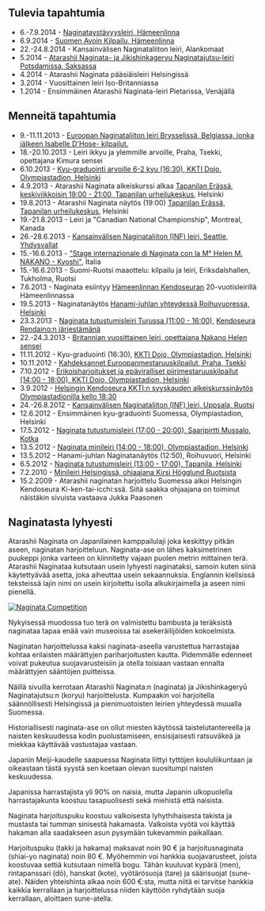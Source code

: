 
## Tulevia tapahtumia

-   6.-7.9.2014 - [Naginataystävyysleiri,
    Hämeenlinna](https://www.facebook.com/events/501891759879564/ "Finnish Naginata Friendship Seminar 2014")
-   6.9.2014 - [Suomen Avoin Kilpailu,
    Hämeenlinna](https://www.facebook.com/events/147521468779208/ "Naginata Finnish Open 2014")
-   22.-24.8.2014 - Kansainvälisen Naginataliiton leiri, Alankomaat
-   5.2014 - [Atarashii Naginata- ja Jikishinkageryu Naginatajutsu-leiri Potsdamissa,
    Saksassa](http://www.genkido.de/naginata.html "Bishamonten Naginata Kyôshitsu")
-   4.2014 - Atarashii Naginata pääsiäisleiri Helsingissä
-   3.2014 - Vuosittainen leiri Iso-Britanniassa
-   1.2014 - Ensimmäinen Atarashii Naginata-leiri Pietarissa, Venäjällä

## Menneitä tapahtumia

-   9.-11.11.2013 - [Euroopan Naginataliiton leiri Brysselissä,
    Belgiassa, jonka jälkeen Isabelle D'Hose-
    kilpailut.](https://www.facebook.com/events/541531802573585/ "Stage ENF + la coupe Isabelle D'Hose le 11 novembre")
-   18.-20.10.2013 - Leiri ikkyu ja ylemmille arvoille, Praha, Tsekki, opettajana Kimura sensei
-   6.10.2013 - [Kyu-graduointi arvoille 6-2 kyu (16:30), KKTI Dojo,
    Olympiastadion,
    Helsinki](https://www.facebook.com/events/157924271076783/ "Kyu-graduointi arvoille 6-2 kyu")
-   4.9.2013 - Atarashii Naginata alkeiskurssi alkaa [Tapanilan Erässä,
    keskiviikkoisin 19:00 - 21:00, Tapanilan
    urheilukeskus](http://www.tapanila-kendo.org/ "Tapanilan Erä - Kendojaos"),
    Helsinki
-   19.8.2013 - Atarashii Naginata näytös (19:00) [Tapanilan Erässä,
    Tapanilan
    urheilukeskus](http://www.tapanila-kendo.org/ "Tapanilan Erä - Kendojaos"),
    Helsinki
-   19.-21.8.2013 - Leiri ja "Canadian National Championship", Montreal,
    Kanada
-   26.-28.6.2013 - [Kansainvälisen Naginataliiton (INF) leiri, Seattle,
    Yhdysvallat](http://international-naginata.org/drupal/node/14 "2013 INF Seminar Information")
-   15.-16.6.2013 - ["Stage internazionale di Naginata con la M° Helen
    M. NAKANO -
    Kyoshi"](http://www.kendo.it/calendario/calendario.cfm "Elenco Eventi CIK e di altre federazioni europee"),
    Italia
-   15.-16.6.2013 - Suomi-Ruotsi maaottelu: kilpailu ja leiri,
    Eriksdalshallen, Tukholma, Ruotsi
-   7.6.2013 - Naginata esiintyy [Hämeenlinnan
    Kendoseuran](http://www.jookenkai.net/ "Hämeenlinna - Joo Ken Kai")
    20-vuotisleirillä Hämeenlinnassa
-   19.5.2013 - Naginatanäytös [Hanami-juhlan yhteydessä Roihuvuoressa,
    Helsinki](http://www.roihuvuori.fi/hanami/ "Seuraava hanami-juhla Roihuvuoren kirsikkapuistossa toukukuussa 2013")
-   23.3.2013 - [Naginata tutustumisleiri Turussa (11:00 -
    16:00)](https://www.facebook.com/events/136689943169944/ "Atarashii naginata leiri"),
    [Kendoseura Rendaino:n
    järjestämänä](http://www.rendaino.fi/ "Turun kendoseura rendaino ry")
-   22.-24.3.2013 - [Britannian vuosittainen leiri, opettajana Nakano
    Helen
    sensei](http://www.naginata.org.uk/2013-annual-british-naginata-seminar-details/ "2013 Annual British Naginata Seminar Details")
-   11.11.2012 - Kyu-graduointi (16:30), [KKTI Dojo, Olympiastadion,
    Helsinki](http://www.kendohelsinki.org/?sivu=kartta "Kartta Olympiastadionille")
-   10.11.2012 - [Kahdeksannet Euroopanmestaruuskilpailut, Praha,
    Tsekki](http://www.enc2012.cz/ "Naginatan Euroopanmestaruuskilpailut 2012")
-   7.10.2012 - [Erikoisharjoitukset ja epäviralliset
    piirimestaruuskilpailut (14:00 - 18:00), KKTI Dojo, Olympiastadion,
    Helsinki](https://www.facebook.com/events/530673156947346/ "Naginata Helsinki special training")
-   3.9.2012 - [Helsingin Kendoseura KKTI:n syyskauden
    alkeiskurssinäytös Olympiastadionilla kello
    18:30](https://www.facebook.com/events/187144878084491/ "KKTI Alkeiskurssinäytös")
-   24.-26.8.2012 - [Kansainvälisen Naginataliiton (INF) leiri, Uppsala,
    Ruotsi](https://www.facebook.com/events/124522334303072/ "INF Seminar Uppsala, Sweden")
-   12.6.2012 - Ensimmäinen kyu-graduointi Suomessa, Olympiastadion,
    Helsinki
-   17.5.2012 - [Naginata tutustumisleiri (17:00 - 20:00), Saaripirtti
    Mussalo,
    Kotka](https://www.facebook.com/events/180686655386832/ "Naginata Tutustumisleiri - Kotka")
-   13.5.2012 - [Naginata minileiri (14:00 - 18:00), Olympiastadion,
    Helsinki](https://www.facebook.com/events/385015054876105/ "Naginata Minileiri - Helsinki")
-   13.5.2012 - Hanami-juhlan Naginatanäytös (12:50), Roihuvuori,
    Helsinki
-   6.5.2012 - [Naginata tutustumisleiri (13:00 - 17:00), Tapanila,
    Helsinki](https://www.facebook.com/events/296023357146874/ "Naginata Tutustumisleiri - Tapanila")
-   7.2.2010 - [Minileiri Helsingissä, ohjaajana Kirsi Högglund
    Ruotsista](http://www.flickr.com/photos/paazio/sets/72157623374097714/ "Naginata - Helsinki (FI) - 2010/02/07")
-   15.2.2009 - Atarashii naginatan harjoittelu Suomessa alkoi Helsingin
    Kendoseura Ki-ken-tai-icchi:ssä. Siitä saakka ohjaajana on toiminut
    näistäkin sivuista vastaava Jukka Paasonen

## Naginatasta lyhyesti

Atarashii Naginata on Japanilainen kamppailulaji joka keskittyy pitkän
aseen, naginatan harjoitteluun. Naginata-ase on lähes kaksimetrinen
puukeppi jonka varteen on kiinnitetty vajaan puolen metrin mittainen
terä. Atarashii Naginataa kutsutaan usein lyhyesti naginataksi, samoin
kuten siinä käytettyävää asetta, joka aiheuttaa usein sekaannuksia.
Englannin kielisissä teksteissä lajin nimi on usein kirjoitettu isolla
alkukirjaimella ja aseen nimi pienellä.

[![Naginata
Competition](http://farm7.staticflickr.com/6059/6283180930_4405e8e6f1_m.jpg)
](http://flickr.com/photos/96248369@N00/6283180930 "Naginata Competition / ethics_gradient")

Nykyisessä muodossa tuo terä on valmistettu bambusta ja teräksistä
naginataa tapaa enää vain museoissa tai asekeräilijöiden kokoelmista.

Naginatan harjoittelussa kaksi naginata-aseella varustettua harrastajaa
kohtaa erilaisten määrättyjen pariharjoitusten kautta. Pidemmälle
edenneet voivat pukeutua suojavarusteisiin ja otella toisiaan vastaan
ennalta määrättyjen sääntöjen puitteissa.

Näillä sivuilla kerrotaan Atarashii Naginata:n (naginata) ja
Jikishinkageryū Naginatajutsu:n (koryu) harjoittelusta. Kumpaakin voi
harjoitella säännöllisesti Helsingissä ja pienimuotoisten leirien
yhteydessä muualla Suomessa.

Historiallisesti naginata-ase on ollut miesten käytössä
taistelutantereella ja naisten keskuudessa kodin puolustamiseen,
ensisijaisesti ratsuväkeä ja miekkaa käyttävää vastustajaa vastaan.

Japanin Meiji-kaudelle saapuessa Naginata liittyi tyttöjen
koululiikuntaan ja oikeastaan tästä syystä sen koetaan olevan suositumpi
naisten keskuudessa.

Japanissa harrastajista yli 90% on naisia, mutta Japanin ulkopuolella
harrastajakunta koostuu tasapuolisesti sekä miehistä että naisista.

Naginata harjoituspuku koostuu valkoisesta lyhythihaisesta takista ja
mustasta tai tumman sinisestä hakamasta. Valkoista vyötä voi käyttää 
hakaman alla saadakseen asun pysymään tukevammin paikallaan.

Harjoituspuku (takki ja hakama) maksavat noin 90 € ja harjoitusnaginata
(shiai-yo naginata) noin 80 €. Myöhemmin voi hankkia suojavarusteet,
joista koostuvaa settiä kutsutaan nimellä bogu. Tähän kuuluvat kypärä
(men), rintapanssari (dō), hanskat (kote), vyötärösuoja (tare) ja
säärisuojat (sune-ate). Näiden yhteishinta alkaa noin 600 €:sta, mutta
niitä ei tarvitse hankkia kaikkia kerrallaan ja harjoittelussa niiden
käyttöön ryhdytään suoja kerrallaan, aloittaen sune-atella.
